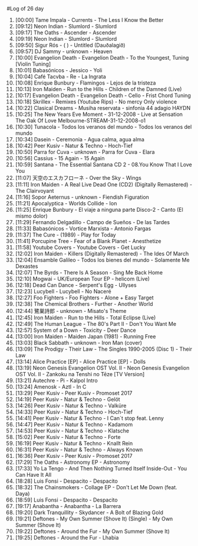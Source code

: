 #Log of 26 day

1. [00:00] Tame Impala - Currents - The Less I Know the Better
1. [09:12] Neon Indian - Slumlord - Slumlord
1. [09:17] The Oaths - Ascender - Ascender
1. [09:19] Neon Indian - Slumlord - Slumlord
1. [09:50] Sigur Rós - ( ) - Untitled (Dauðalagið)
1. [09:57] DJ Sammy - unknown - Heaven
1. [10:00] Evangelion Death - Evangelion Death - To the Youngest, Tuning [Violin Tuning]
1. [10:01] Babasónicos - Jessico - Yoli
1. [10:04] Café Tacvba - Re - La Ingrata
1. [10:08] Enrique Bunbury - Flamingos - Lejos de la tristeza
1. [10:13] Iron Maiden - Run to the Hills - Children of the Damned (Live)
1. [10:17] Evangelion Death - Evangelion Death - Cello - Frist Chord Tuning
1. [10:18] Skrillex - Remixes (Youtube Rips) - No mercy Only violence
1. [10:22] Clasical Dreams - Musiha reservata - sinfonia 44 adagio HAYDN
1. [10:25] The New Years Eve Moment - 31-12-2008 - Live at Sensation The Oak Of Love Melbourne-STREAM-31-12-2008-o1
1. [10:30] Tunacola - Todos los veranos del mundo - Todos los veranos del mundo
1. [10:34] Dasein - Ceremonia - Agua calma, agua alma
1. [10:42] Peer Kusiv - Natur & Techno - Hoch-Tief
1. [10:50] Parra for Cuva - unknown - Parra for Cuva - Elara
1. [10:56] Cassius - 15 Again - 15 Again
1. [10:59] Santana - The Essential Santana CD 2 - 08.You Know That I Love You
1. [11:07] 天空のエスカフローネ - Over the Sky - Wings
1. [11:11] Iron Maiden - A Real Live Dead One (CD2) (Digitally Remastered) - The Clairvoyant
1. [11:16] Sopor Aeternus - unknown - Fiendish Figuration
1. [11:21] Apocalyptica - Worlds Collide - Ion
1. [11:25] Enrique Bunbury - El viaje a ninguna parte Disco-2 - Canto (El mismo dolor)
1. [11:29] Fernando Delgadillo - Campo de Sueños - De las Tardes
1. [11:33] Babasónicos - Vortice Marxista - Antonio Fargas
1. [11:37] The Cure - (1989) - Play for Today
1. [11:41] Porcupine Tree - Fear of a Blank Planet - Anesthetize
1. [11:58] Youtube Covers - Youtube Covers - Get Lucky
1. [12:02] Iron Maiden - Killers (Digitally Remastered) - The Ides Of March
1. [12:04] Ensamble Galileo - Todos los bienes del mundo - Solamente Me Dexastes
1. [12:07] The Byrds - There Is A Season - Sing Me Back Home
1. [12:10] Mogwai - UK/European Tour EP - helicom (Live)
1. [12:18] Dead Can Dance - Serpent's Egg - Ullyses
1. [12:23] Lucybell - Lucybell - No Naceré
1. [12:27] Foo Fighters - Foo Fighters - Alone + Easy Target
1. [12:38] The Chemical Brothers - Further - Another World
1. [12:44] 鷺巣詩郎 - unknown - Misato's Theme
1. [12:45] Iron Maiden - Run to the Hills - Total Eclipse (Live)
1. [12:49] The Human League - The 80's Part II - Don't You Want Me
1. [12:57] System of a Down - Toxicity - Deer Dance
1. [13:00] Iron Maiden - Maiden Japan (1981) - Running Free
1. [13:03] Black Sabbath - unknown - Iron Man (cover)
1. [13:09] The Prodigy - Their Law - The Singles 1990-2005 (Disc 1) - Their Law
1. [13:14] Alice Practice [EP] - Alice Practice [EP] - Dolls
1. [13:19] Neon Genesis Evangelion OST Vol. II - Neon Genesis Evangelion OST Vol. II - Zankoku na Tenshi no Tēze [TV Version]
1. [13:21] Autechre - Pi - Kalpol Intro
1. [13:24] Amenosk - Aztl - In C
1. [13:29] Peer Kusiv - Peer Kusiv - Promoset 2017
1. [14:19] Peer Kusiv - Natur & Techno - Gelöt
1. [14:26] Peer Kusiv - Natur & Techno - Valküre
1. [14:33] Peer Kusiv - Natur & Techno - Hoch-Tief
1. [14:41] Peer Kusiv - Natur & Techno - I Can´t stop feat. Lenny
1. [14:47] Peer Kusiv - Natur & Techno - Kadamom
1. [14:53] Peer Kusiv - Natur & Techno - Klatsche
1. [15:02] Peer Kusiv - Natur & Techno - Forte
1. [16:19] Peer Kusiv - Natur & Techno - Knallt Rein
1. [16:31] Peer Kusiv - Natur & Techno - Always Known
1. [16:36] Peer Kusiv - Peer Kusiv - Promoset 2017
1. [17:29] The Oaths - Astronomy EP - Astronomy
1. [17:33] Yo La Tengo - And Then Nothing Turned Itself Inside-Out - You Can Have It All
1. [18:28] Luis Fonsi - Despacito - Despacito
1. [18:32] The Chainsmokers - Collage EP - Don't Let Me Down (feat. Daya)
1. [18:59] Luis Fonsi - Despacito - Despacito
1. [19:17] Anabantha - Anabantha - La Barrera
1. [19:20] Dark Tranquillity - Skydancer - A Bolt of Blazing Gold
1. [19:21] Deftones - My Own Summer (Shove It) (Single) - My Own Summer (Shove It)
1. [19:22] Deftones - Around the Fur - My Own Summer (Shove It)
1. [19:25] Deftones - Around the Fur - Lhabia
